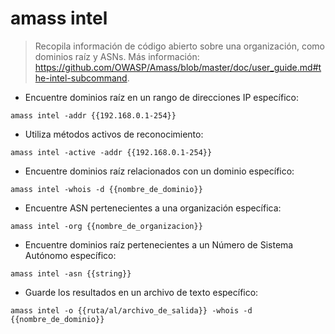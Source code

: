 # amass intel

> Recopila información de código abierto sobre una organización, como dominios raíz y ASNs.
> Más información: <https://github.com/OWASP/Amass/blob/master/doc/user_guide.md#the-intel-subcommand>.

- Encuentre dominios raíz en un rango de direcciones IP específico:

`amass intel -addr {{192.168.0.1-254}}`

- Utiliza métodos activos de reconocimiento:

`amass intel -active -addr {{192.168.0.1-254}}`

- Encuentre dominios raíz relacionados con un dominio específico:

`amass intel -whois -d {{nombre_de_dominio}}`

- Encuentre ASN pertenecientes a una organización específica:

`amass intel -org {{nombre_de_organizacion}}`

- Encuentre dominios raíz pertenecientes a un Número de Sistema Autónomo específico:

`amass intel -asn {{string}}`

- Guarde los resultados en un archivo de texto específico:

`amass intel -o {{ruta/al/archivo_de_salida}} -whois -d {{nombre_de_dominio}}`
